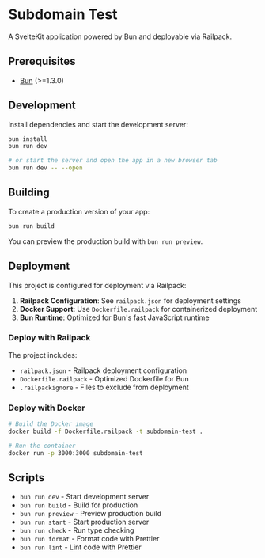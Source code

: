 # Subdomain Test

A SvelteKit application powered by Bun and deployable via Railpack.

## Prerequisites

- [Bun](https://bun.sh/) (>=1.3.0)

## Development

Install dependencies and start the development server:

```sh
bun install
bun run dev

# or start the server and open the app in a new browser tab
bun run dev -- --open
```

## Building

To create a production version of your app:

```sh
bun run build
```

You can preview the production build with `bun run preview`.

## Deployment

This project is configured for deployment via Railpack:

1. **Railpack Configuration**: See `railpack.json` for deployment settings
2. **Docker Support**: Use `Dockerfile.railpack` for containerized deployment
3. **Bun Runtime**: Optimized for Bun's fast JavaScript runtime

### Deploy with Railpack

The project includes:
- `railpack.json` - Railpack deployment configuration
- `Dockerfile.railpack` - Optimized Dockerfile for Bun
- `.railpackignore` - Files to exclude from deployment

### Deploy with Docker

```sh
# Build the Docker image
docker build -f Dockerfile.railpack -t subdomain-test .

# Run the container
docker run -p 3000:3000 subdomain-test
```

## Scripts

- `bun run dev` - Start development server
- `bun run build` - Build for production
- `bun run preview` - Preview production build
- `bun run start` - Start production server
- `bun run check` - Run type checking
- `bun run format` - Format code with Prettier
- `bun run lint` - Lint code with Prettier
